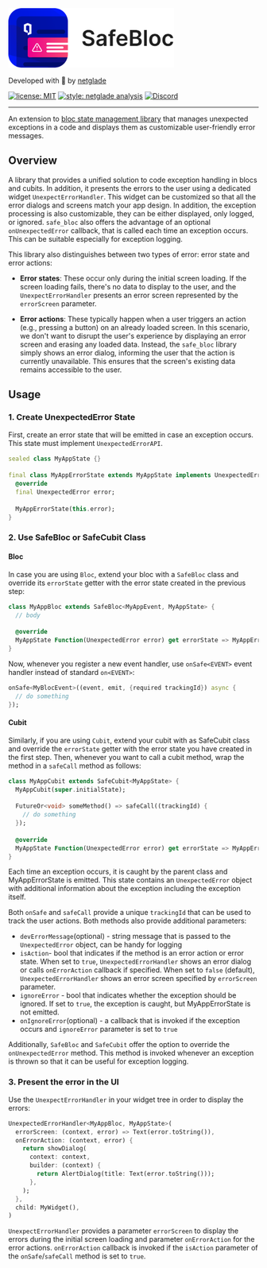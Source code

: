 <a href="https://github.com/netglade">
  <picture >
    <source media="(prefers-color-scheme: dark)" height='120px' srcset="https://raw.githubusercontent.com/netglade/safe_bloc/main/doc/badge-dark.png">
    <source media="(prefers-color-scheme: light)" height='120px' srcset="https://raw.githubusercontent.com/netglade/safe_bloc/main/doc/safe_bloc-noSpace.png">
    <img alt="netglade" height='120px' src="https://raw.githubusercontent.com/netglade/safe_bloc/main/doc/safe_bloc-noSpace.png">
  </picture>
</a>

Developed with 💚 by [netglade][netglade_link]

[![license: MIT][license_badge]][license_badge_link]
[![style: netglade analysis][style_badge]][style_badge_link]
[![Discord][discord_badge]][discord_badge_link]

---

An extension to [bloc state management library](https://github.com/felangel/bloc) that manages unexpected exceptions in a code and displays them as customizable user-friendly error messages.

## Overview
A library that provides a unified solution to code exception handling in blocs and cubits. In addition, it presents the errors to the user using a dedicated widget `UnexpectErrorHandler`. This widget can be customized so that all the error dialogs and screens match your app design. In addition, the exception processing is also customizable, they can be either displayed, only logged, or ignored. `safe_bloc` also offers the advantage of an optional `onUnexpectedError` callback, that is called each time an exception occurs. This can be suitable especially for exception logging.

This library also distinguishes between two types of error: error state and error actions:
* **Error states**: These occur only during the initial screen loading. If the screen loading fails, there's no data to display to the user, and the `UnexpectErrorHandler` presents an error screen represented by the `errorScreen` parameter.

* **Error actions**: These typically happen when a user triggers an action (e.g., pressing a button) on an already loaded screen. In this scenario, we don't want to disrupt the user's experience by displaying an error screen and erasing any loaded data. Instead, the `safe_bloc` library simply shows an error dialog, informing the user that the action is currently unavailable. This ensures that the screen's existing data remains accessible to the user.

## Usage

### 1. Create UnexpectedError State
First, create an error state that will be emitted in case an exception occurs. This state must implement `UnexpectedErrorAPI`.
```dart
sealed class MyAppState {}

final class MyAppErrorState extends MyAppState implements UnexpectedErrorAPI {
  @override
  final UnexpectedError error;

  MyAppErrorState(this.error);
}
```


### 2. Use SafeBloc or SafeCubit Class

#### Bloc
In case you are using `Bloc`, extend your bloc with a `SafeBloc` class and override its `errorState` getter with the error state created in the previous step:
```dart
class MyAppBloc extends SafeBloc<MyAppEvent, MyAppState> {
  // body

  @override
  MyAppState Function(UnexpectedError error) get errorState => MyAppErrorState.new;
}
```
Now, whenever you register a new event handler, use `onSafe<EVENT>`
 event handler instead of standard `on<EVENT>`:
 ```dart
onSafe<MyBlocEvent>((event, emit, {required trackingId}) async {
   // do something
});
 ```

#### Cubit
Similarly, if you are using `Cubit`, extend your cubit with as SafeCubit class and override the `errorState` getter with the error state you have created in the first step. Then, whenever you want to call a cubit method, wrap the method in a `safeCall` method as follows:
```dart
class MyAppCubit extends SafeCubit<MyAppState> {
  MyAppCubit(super.initialState);

  FutureOr<void> someMethod() => safeCall((trackingId) {
    // do something
  });

  @override
  MyAppState Function(UnexpectedError error) get errorState => MyAppErrorState.new;
}
```



Each time an exception occurs, it is caught by the parent class and MyAppErrorState is emitted. This state contains an `UnexpectedError` object with additional information about the exception including the exception itself.

Both `onSafe` and `safeCall` provide a unique `trackingId` that can be used to track the user actions. Both methods also provide additional parameters:
* `devErrorMessage`(optional) - string message that is passed to the `UnexpectedError` object, can be handy for logging
* `isAction`- bool that indicates if the method is an error action or error state. When set to `true`, `UnexpectedErrorHandler` shows an error dialog or calls `onErrorAction` callback if specified. When set to `false` (default), `UnexpectedErrorHandler` shows an error screen specified by `errorScreen` parameter.
* `ignoreError` - bool that indicates whether the exception should be ignored. If set to `true`, the exception is caught, but MyAppErrorState is not emitted.
* `onIgnoreError`(optional) - a callback that is invoked if the exception occurs and `ignoreError` parameter is set to `true`

Additionally, `SafeBloc` and `SafeCubit` offer the option to override the `onUnexpectedError` method. This method is invoked whenever an exception is thrown so that it can be useful for exception logging.

### 3. Present the error in the UI
Use the `UnexpectErrorHandler` in your widget tree in order to display the errors:
```dart
UnexpectedErrorHandler<MyAppBloc, MyAppState>(
  errorScreen: (context, error) => Text(error.toString()),
  onErrorAction: (context, error) {
    return showDialog(
      context: context,
      builder: (context) {
        return AlertDialog(title: Text(error.toString()));
      },
    );
  },
  child: MyWidget(),
)
 ```

`UnexpectErrorHandler` provides a parameter `errorScreen` to display the errors during the initial screen loading and parameter `onErrorAction` for the error actions. `onErrorAction` callback is invoked if the `isAction` parameter of the `onSafe`/`safeCall` method is set to `true`.
 
[netglade_link]: https://netglade.com/en
[license_badge]: https://img.shields.io/badge/license-MIT-blue.svg
[license_badge_link]: https://opensource.org/licenses/MIT
[style_badge]: https://img.shields.io/badge/style-netglade_analysis-26D07C.svg
[style_badge_link]: https://pub.dev/packages/netglade_analysis
[discord_badge]: https://img.shields.io/discord/1091460081054400532.svg?logo=discord&color=blue
[discord_badge_link]: https://discord.gg/WfrS8MAd
